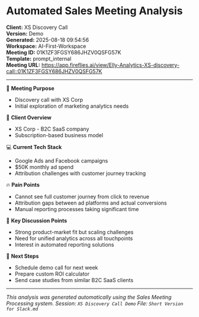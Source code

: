 # Automated Sales Meeting Analysis
**Client:** XS Discovery Call  
**Version:** Demo  
**Generated:** 2025-08-18 09:54:56  
**Workspace:** AI-First-Workspace  
**Meeting ID:** 01K1ZF3FGSY686JHZV0QSFG57K  
**Template:** prompt_internal  
**Meeting URL:** https://app.fireflies.ai/view/Elly-Analytics-XS-discovery-call::01K1ZF3FGSY686JHZV0QSFG57K

---


🎯 **Meeting Purpose**
- Discovery call with XS Corp
- Initial exploration of marketing analytics needs

👥 **Client Overview**
- XS Corp - B2C SaaS company
- Subscription-based business model

💻 **Current Tech Stack**
- Google Ads and Facebook campaigns
- $50K monthly ad spend
- Attribution challenges with customer journey tracking

🔥 **Pain Points**
- Cannot see full customer journey from click to revenue
- Attribution gaps between ad platforms and actual conversions
- Manual reporting processes taking significant time

📝 **Key Discussion Points**
- Strong product-market fit but scaling challenges
- Need for unified analytics across all touchpoints
- Interest in automated reporting solutions

🎯 **Next Steps**
- Schedule demo call for next week
- Prepare custom ROI calculator
- Send case studies from similar B2C SaaS clients


---

*This analysis was generated automatically using the Sales Meeting Processing system.*
*Session: `XS Discovery Call Demo`*
*File: `Short Version for Slack.md`*
